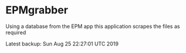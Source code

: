 # EPMgrabber
Using a database from the EPM app this application scrapes the files as required


Latest backup: Sun Aug 25 22:27:01 UTC 2019
